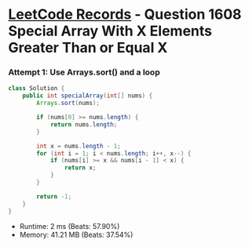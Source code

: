 # [LeetCode Records](../../README.md) - Question 1608 Special Array With X Elements Greater Than or Equal X

### Attempt 1: Use Arrays.sort() and a loop
```java
class Solution {
    public int specialArray(int[] nums) {
        Arrays.sort(nums);

        if (nums[0] >= nums.length) {
            return nums.length;
        }

        int x = nums.length - 1;
        for (int i = 1; i < nums.length; i++, x--) {
            if (nums[i] >= x && nums[i - 1] < x) {
                return x;
            }
        }

        return -1;
    }
}
```
- Runtime: 2 ms (Beats: 57.90%)
- Memory: 41.21 MB (Beats: 37.54%)

<br>
